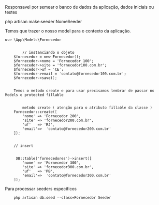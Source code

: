 Responsavel por semear o banco de dados da aplicação, dados iniciais ou testes



php artisan make:seeder NomeSeeder

Temos que trazer o nosso model para o contexto da aplicação.

    use \App\Models\Fornecedor


            // instanciando o objeto
        $fornecedor = new Fornecedor();
        $fornecedor->nome = 'Fornecedor 100';
        $fornecedor->site = 'fornecedor100.com.br';
        $fornecedor->uf = 'CE';
        $fornecedor->email = 'contato@fornecedor100.com.br';
        $fornecedor->save();


        Temos o metodo create e para usar precisamos lembrar de passar no Models o protected fillable


            metodo create ( atenção para o atributo fillable da classe )
        Fornecedor::create([
            'nome' => 'Fornecedor 200',
            'site' => 'fornecedor200.com.br',
            'uf'   => 'RJ',
            'email'=>  'contato@fornecedor200.com.br'
        ]);


        // insert 


         DB::table('fornecedores')->insert([
            'nome' => 'Fornecedor 300',
            'site' => 'fornecedor300.com.br',
            'uf'   => 'PB',
            'email'=>  'contato@fornecedor300.com.br'
        ]);


Para processar seeders especificos


        php artisan db:seed --class=Fornecedor Seeder